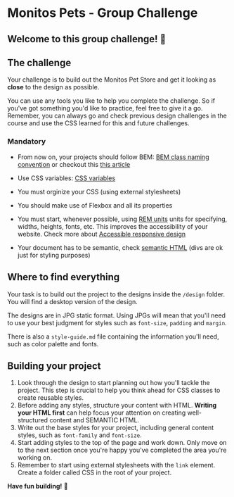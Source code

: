 # Monitos Pets - Group Challenge

## Welcome to this group challenge! 👋

## The challenge

Your challenge is to build out the Monitos Pet Store and get it looking as **close** to the design as possible.

You can use any tools you like to help you complete the challenge. So if you've got something you'd like to practice, feel free to give it a go. Remember, you can always go and check previous design challenges in the course and use the CSS learned for this and future challenges.

### Mandatory

-   From now on, your projects should follow BEM: [BEM class naming convention](https://getbem.com/naming/) or checkout this [this article](https://css-tricks.com/bem-101/)

-   Use CSS variables: [CSS variables](https://developer.mozilla.org/en-US/docs/Web/CSS/Using_CSS_custom_properties)
-   You must orginize your CSS (using external stylesheets)

-   You should make use of Flexbox and all its properties

-   You must start, whenever possible, using [REM units](https://www.w3schools.com/cssref/css_units.asp) units for specifying, widths, heights, fonts, etc. This improves the accessibility of your website. Check more about [Accessible responsive design](https://web.dev/accessible-responsive-design/)

-   Your document has to be semantic, check [semantic HTML](https://developer.mozilla.org/en-US/docs/Glossary/Semantics#semantics_in_html) (divs are ok just for styling purposes)

## Where to find everything

Your task is to build out the project to the designs inside the `/design` folder. You will find a desktop version of the design.

The designs are in JPG static format. Using JPGs will mean that you'll need to use your best judgment for styles such as `font-size`, `padding` and `margin`.

There is also a `style-guide.md` file containing the information you'll need, such as color palette and fonts.

## Building your project

1. Look through the design to start planning out how you'll tackle the project. This step is crucial to help you think ahead for CSS classes to create reusable styles.
2. Before adding any styles, structure your content with HTML. **Writing your HTML first** can help focus your attention on creating well-structured content and SEMANTIC HTML.
3. Write out the base styles for your project, including general content styles, such as `font-family` and `font-size`.
4. Start adding styles to the top of the page and work down. Only move on to the next section once you're happy you've completed the area you're working on.
5. Remember to start using external stylesheets with the `link` element. Create a folder called CSS in the root of your project.

**Have fun building!** 🚀
